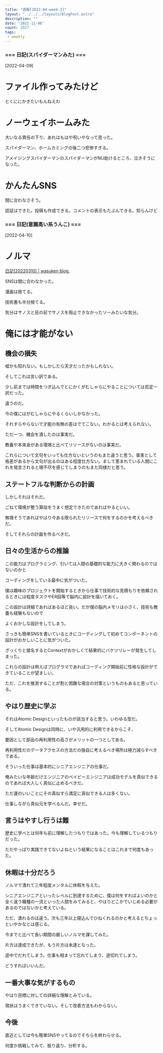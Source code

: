 ```yaml
---
title: "週報[2022-04-week-2]"
layout: "../../../layouts/BlogPost.astro"
description: ""
date: "2022-11-06"
count: 2027
tags:
 - weekly
---
```





### === 日記(スパイダーマンみた) ===

[2022-04-09]

# ファイル作ってみたけど

とくににかきたいもんねえわ

# ノーウェイホームみた

大いなる責任の下り、あれはもはや呪いやなって思った。

スパイダーマン、ホームカミングの後二つ悲惨すぎる。

アメイジングスパイダーマンのスパイダーマンがMJ助けるところ、泣きそうになった。

# かんたんSNS

間に合わなさそう。

認証はできた。投稿も作成できる。コメントの表示もたぶんできる。知らんけど


### === 日記(意識高い系うんこ) ===

[2022-04-10]

# ノルマ

[日記(20220310) | wasuken blog.](https://blog.londone.net/post/2022/03/10/%E6%97%A5%E8%A8%9820220310/)

SNSは間に合わなかった。

漫画は捨てる。

技術書も半分捨てる。

気分はサノスと目の前でサノスを阻止できなかったソーみたいな気分。

# 俺には才能がない

## 機会の損失

嘘かも知れない。もしかしたら天才だったかもしれない。

そしてこれは言い訳である。

少し前までは時間をつぎ込んでとにかくがむしゃらにやることについては否定一択だった。

違うのだ。

今の僕にはがむしゃらにやるくらいしかなかった。

それすらやらないで才能の有無の差はでてこない。わかるとは考えられない。

ただ一つ、機会を潰したのは事実だ。

教養や本来金がある環境と比べてリソースがないのは事実だ。

これらについて文句をいっても仕方ないというのもまた違うと思う。事実として格差があるから文句が出るのはある程度仕方ない。まして恵まれている人間にこれを発言されると理不尽を感じてしまうのもまた同様だと思う。

## ステートフルな判断からの計画

しかしそれはそれだ。

ごねて環境が整う算段をうまく想定できたのであればやるといい。

無理そうであればやはり今ある限られたリソースで何をするのかを考えるべきだ。

そしてそれらの計画を作るべきだ。

## 日々の生活からの推論

この能力はプログラミング、引いては人間の基礎的な能力に大きく関わるのではないのかと

コーディングをしている最中に気がついた。

僕は趣味のプロジェクトを開始するときから仕事で技術的な見積もりを依頼されるときには程度タスクやER図等で脳内に設計を描いておく。

この設計は詳細であればあるほど良い。だが僕の脳内メモリは小さく、技術も教養も経験もないので

よくおかしな設計をしてしまう。

さっきも簡単SNSを書いているときにコーディングして初めてコンポーネントの設計がおかしいことに気がついた。

ざっくりと接名するとContextがおかしくて結果的にバケツリレーが発生してしまった。

これらの設計は例えばプログラマであればコーディング開始前に性格な設計ができていることが望ましい。

ただ、これを推測することが割と困難な場合の対策というものもあると思っている。

## やはり歴史に学ぶ

それはAtomic Designといったものが該当すると思う。いわゆる型だ。

そしてAtomic Designは同時に、いや汎用的に利用できるからこそ、

要因として部品の再利用性の高さがメリットの一つとしてある。

再利用性だのデータアクセスの方法だの独自に考えるべき場所は極力減らすべきである。

そういった仕事は基本的にシニアエンジニアの仕事だ。

俺みたいな年齢だけエンジニアのベイビーエンジニアは成功モデルを真似できるのであれば大人しく真似に止めるべきだ。

ただ運のいいことにその真似すら満足に真似できる人は多くない。

仕事しながら真似元を学べるんだ。幸せだ。

## 言うはやすし行うは難

歴史に学べとは何年も前に理解したつもりではあった。今も理解しているつもりだった。

ただやっぱり実践できてないよねという結果になることはこれまで何度もあった。

## 休暇は十分だろう

ノルマで潰れて三年程度メンタルに休暇を与えた。

シニアエンジニアといったレベルに到達するために、僕は何をすればよいのかと全く違う職種の一流といった人間をみてみると、やはりどこかでいじめる必要があるのではないかと考えている。

ただ、潰れるのは違う。次も三年以上寝込んでひねくれるのかと考えるとちょっといやかなとは感じる。

今までと比べて長い期間の厳しいノルマを課してみた。

片方は達成できたが、もう片方は未達となった。

途中でだれてしまう。仕事も相まって忘れてしまう、途切れてしまう。

どうすればいいんだ。

## 一番大事な気がするもの

やはり目標に対しての詳細な理解とみている。

現状はうまくできていない。そして改善方法もわからない。

## 今後

直近としては今も簡単SNSやってるのでそちらを終わらせる。

何度か挑戦してみて、振り返り、分析する。
